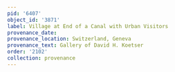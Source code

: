 ```yaml
---
pid: '6407'
object_id: '3871'
label: Village at End of a Canal with Urban Visitors
provenance_date:
provenance_location: Switzerland, Geneva
provenance_text: Gallery of David H. Koetser
order: '2102'
collection: provenance
---
```

